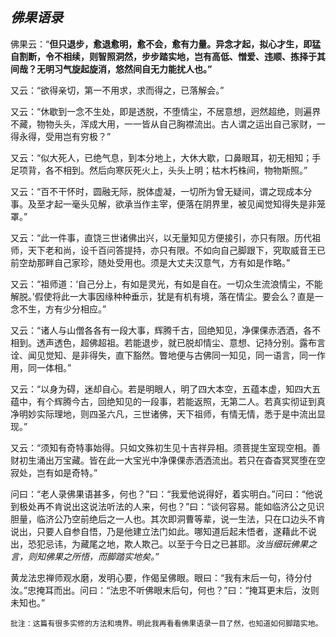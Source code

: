 ##  *佛果语录*

佛果云：“**但只退步，愈退愈明，愈不会，愈有力量。异念才起，拟心才生，即猛自割断，令不相续，则智照洞然，步步踏实地，岂有高低、憎爱、违顺、拣择于其间哉？无明习气旋起旋消，悠然间自无力能扰人也。”**

又云：“欲得亲切，第一不用求，求而得之，已落解会。”

又云：“休歇到一念不生处，即是透脱，不堕情尘，不居意想，迥然超绝，则遍界不藏，物物头头，浑成大用，一一皆从自己胸襟流出。古人谓之运出自己家财，一得永得，受用岂有穷极？”

又云：“似大死人，已绝气息，到本分地上，大休大歇，口鼻眼耳，初无相知；手足项背，各不相到。然后向寒灰死火上，头头上明；枯木朽株间，物物斯照。”

又云：“百不干怀时，圆融无际，脱体虚凝，一切所为曾无疑间，谓之现成本分事。及至才起一毫头见解，欲承当作主宰，便落在阴界里，被见闻觉知得失是非笼罩。”

又云：“此一件事，直饶三世诸佛出兴，以无量知见方便接引，亦只有限。历代祖师，天下老和尚，设千百问答提持，亦只有限。不如向自己脚跟下，究取威音王已前空劫那畔自己家珍，随处受用也。须是大丈夫汉意气，方有如是作略。”

又云：“祖师道：‘自己分上，有如是灵光，有如是自在。一切众生流浪情尘，不能解脱。’假使将此一大事因缘种种垂示，犹是有机有境，落在情尘。要会么？直是一念不生，方有少分相应。”

又云：“诸人与山僧各各有一段大事，辉腾千古，回绝知见，净倮倮赤洒洒，各不相到。透声透色，超佛超祖。若能退步，就已脱却情尘、意想、记持分别。露布言诠、闻见觉知、是非得失，直下豁然。瞥地便与古佛同一知见，同一语言，同一作用，同一体相。”

又云：“以身为碍，迷却自心。若是明眼人，明了四大本空，五蕴本虚，知四大五蕴中，有个辉腾今古，回绝知见的一段事，若能返照，无第二人。若真实彻证到真净明妙实际理地，则四圣六凡，三世诸佛，天下祖师，有情无情，悉于是中流出显现。”

又云：“须知有奇特事始得。只如文殊初生见十吉祥异相。须菩提生室现空相。善财初生涌出万宝藏。皆在此一大宝光中净倮倮赤洒洒流出。若只在杳杳冥冥堕在空寂处，岂有如是奇特。”

问曰：“老人录佛果语甚多，何也？”曰：“我爱他说得好，着实明白。”问曰：“他说到极处再不肯说出这说法听法的人来，何也？”曰：“谈何容易。能如临济公之见识胆量，临济公乃空前绝后之一人也。其次即洞曹等辈，说一生法，只在口边头不肯说出，只要人自参自悟，乃是他建立法门如此。哪知道后起未悟者，遂藉此不说出，恐犯忌讳，为藏尾之地，欺人欺己。以至于今日之已甚耶。*汝当细玩佛果之言，则知佛果之所悟，而脚踏实地矣。”*

黄龙法忠禅师观水磨，发明心要，作偈呈佛眼。眼曰：“我有末后一句，待分付汝。”忠掩耳而出。问曰：“法忠不听佛眼末后句，何也？”曰：“掩耳更末后，汝则未知也。”

```xu
批注：这篇有很多实修的方法和境界。明此我再看看佛果语录一目了然，也知道如何脚踏实地。
```
